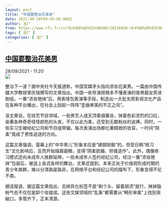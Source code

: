 ```yaml
---
layout: post
title: "中国要整治花美男"
date: 2021-09-28T09:45:05.000Z
author: 法广
from: https://www.rfi.fr/cn/%E4%B8%AD%E5%9B%BD/20210928-%E4%B8%AD%E5%9B%BD%E8%A6%81%E6%95%B4%E6%B2%BB%E8%8A%B1%E7%BE%8E%E7%94%B7
tags: [ 法广 ]
categories: [ 法广 ]
---
```

<!--1632822305000-->
[中国要整治花美男](https://www.rfi.fr/cn/%E4%B8%AD%E5%9B%BD/20210928-%E4%B8%AD%E5%9B%BD%E8%A6%81%E6%95%B4%E6%B2%BB%E8%8A%B1%E7%BE%8E%E7%94%B7)
------

<div>
<div>28/09/2021 - 11:20</div><img src="https://s.rfi.fr/media/display/4ceaa048-1359-11ea-9588-005056a98db9/hx.jpg"><div >                    <p>整治下一波？据中央社今天报道称，中国官媒矛头指向浓妆花美男。一篇由中国传媒大学教授曾庆瑞撰写的文章指出，中国一些导演把根本不懂表演的俊男靓女弄进剧组，一番“浓妆艳抹”后，用表情包表演等手段，制造出一大批劣质影视文化产品在各种平台播出，在社会上刮起一阵阵“歪曲审美的不正之风”。</p><p>该文章说，在综艺节目领域，一些男艺人成天顶着烟薰妆，抹着色彩浓烈的口红，染著各种奇奇怪怪颜色的头发，不仅以此为美，还受到无数粉丝的追捧。同时，一些实习生被经纪公司和节目组带偏，每次表演出场都化著精致的妆容，一时间“阴柔”竟成了男性追逐的方向。</p><p>这篇文章强调，萤幕上的“中华男儿”形象本应是“硬朗刚毅”的。但受日韩“练习生”文化影响后，反而开始描眉画眼，变得“阴柔妩媚、矫揉造作”。此外，偶像练习模式还向未成年人族群延伸，一些未成年人签约经纪公司，经过一番“浓妆艳抹”包装后，被送上各式各样的舞台。文章还提到，本来正处于价值观形成时期的青少年族群，难以分清孰是孰非，在网络平台和经纪公司的摆布下，形象变得不伦不类。</p><p>据该报道，据这篇文章指出，去掉异化标签不是“剃个头、留着胡须”就行，抹掉脂粉气也不仅仅是卸个妆就成。这些文娱领域的“乱象”都需要从“畸形审美”上找到突破口，多管齐下，正本清源。</p>                                            <div data-selfpromo-newsletter>    </div>    <div data-selfpromo-app>    </div>                </div>
</div>
